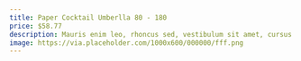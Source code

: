 ```yaml
---
title: Paper Cocktail Umberlla 80 - 180
price: $58.77
description: Mauris enim leo, rhoncus sed, vestibulum sit amet, cursus id, turpis. Integer aliquet, massa id lobortis convallis, tortor risus dapibus augue, vel accumsan tellus nisi eu orci. Mauris lacinia sapien quis libero.
image: https://via.placeholder.com/1000x600/000000/fff.png
---
```

